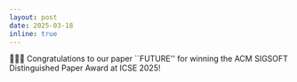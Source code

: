```yaml
---
layout: post
date: 2025-03-18
inline: true
---
```


🎉🎉🎉 Congratulations to our paper ``FUTURE'' for winning the ACM SIGSOFT Distinguished Paper Award at ICSE 2025!
